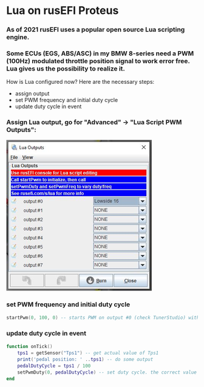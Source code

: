 # Lua on rusEFI Proteus

### As of 2021 rusEFI uses a popular open source Lua scripting engine.
### Some ECUs (EGS, ABS/ASC) in my BMW 8-series need a PWM (100Hz) modulated throttle position signal to work error free. Lua gives us the possibility to realize it.

How is Lua configured now? Here are the necessary steps:
- assign output
- set PWM frequency and initial duty cycle
- update duty cycle in event

### Assign Lua output, go for "Advanced" -> "Lua Script PWM Outputs":

<img src="pictures/lua_outputs.jpg" title="lua outputs">

### set PWM frequency and initial duty cycle

```Lua
startPwm(0, 100, 0) -- starts PWM on output #0 (check TunerStudio) with 100Hz and initial duty cycle o 0%
```

### update duty cycle in event

```Lua
function onTick()
    tps1 = getSensor("Tps1") -- get actual value of Tps1
    print('pedal position: ' ..tps1) -- do some output
    pedalDutyCycle = tps1 / 100
    setPwmDuty(0, pedalDutyCycle) -- set duty cycle. the correct value is between 0 (= 0%) and 1 (100%)
end
```